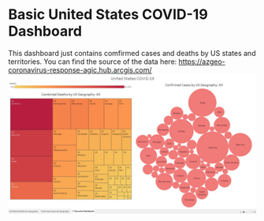 # Basic United States COVID-19 Dashboard
This dashboard just contains comfirmed cases and deaths by US states and territories. 
You can find the source of the data here: https://azgeo-coronavirus-response-agic.hub.arcgis.com/
![Screen Shot](https://github.com/toasted-marshmallow/Tableau-Practice/blob/main/US-COVID-Simple-Dashboard/Dashboard%20Screenshot.jpg)
